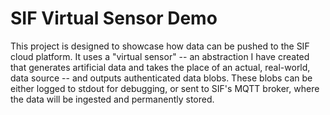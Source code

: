 # SIF Virtual Sensor Demo

This project is designed to showcase how data can be pushed to the SIF cloud platform. It uses a "virtual sensor" -- an abstraction I have created that generates artificial data and takes the place of an actual, real-world, data source -- and outputs authenticated data blobs. These blobs can be either logged to stdout for debugging, or sent to SIF's MQTT broker, where the data will be ingested and permanently stored.
